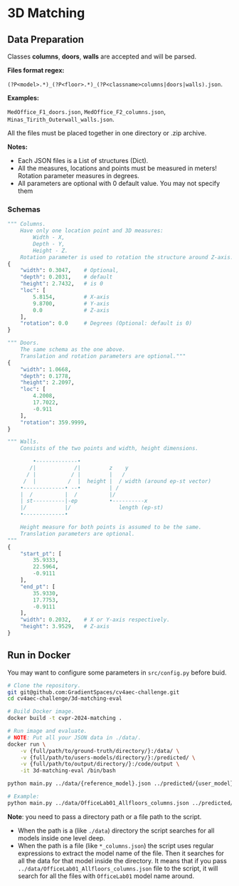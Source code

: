 # 3D Matching

## Data Preparation

Classes **columns**, **doors**, **walls** are accepted and will be parsed.

**Files format regex:**

`(?P<model>.*)_(?P<floor>.*)_(?P<classname>columns|doors|walls).json`.

**Examples:**

`MedOffice_F1_doors.json`, `MedOffice_F2_columns.json`, `Minas_Tirith_Outerwall_walls.json`.

All the files must be placed together in one directory or .zip archive.

**Notes:**

* Each JSON files is a List of structures (Dict).
* All the measures, locations and points must be measured in meters! Rotation parameter measures in degrees.
* All parameters are optional with 0 default value. You may not specify them

### Schemas

``` python
""" Columns.
    Have only one location point and 3D measures:
        Width - X,
        Depth - Y,
        Height - Z.
    Rotation parameter is used to rotation the structure around Z-axis."""
{
    "width": 0.3047,    # Optional,
    "depth": 0.2031,    # default
    "height": 2.7432,   # is 0
    "loc": [
        5.8154,         # X-axis
        9.8700,         # Y-axis
        0.0             # Z-axis
    ],
    "rotation": 0.0     # Degrees (Optional: default is 0)
}

""" Doors.
    The same schema as the one above.
    Translation and rotation parameters are optional."""
{
    "width": 1.0668,
    "depth": 0.1778,
    "height": 2.2097,
    "loc": [
        4.2008,
        17.7022,
        -0.911
    ],
    "rotation": 359.9999,
}

""" Walls.
    Consists of the two points and width, height dimensions.

        •-------------•
       /|            /|         z    y
      / |           / |         |   /
     /  |          /  |  height |  / width (around ep-st vector)
    •-------------• --•         | /
    |  /          |  /          |/
    | st----------|-ep          •----------x
    |/            |/               length (ep-st)
    •-------------•

    Height measure for both points is assumed to be the same.
    Translation parameters are optional.
"""
{
    "start_pt": [
        35.9333,
        22.5964,
        -0.9111
    ],
    "end_pt": [
        35.9330,
        17.7753,
        -0.9111
    ],
    "width": 0.2032,    # X or Y-axis respectively.
    "height": 3.9529,   # Z-axis
}
```

## Run in Docker

You may want to configure some parameters in `src/config.py` before buid.

```bash
# Clone the repository.
git git@github.com:GradientSpaces/cv4aec-challenge.git
cd cv4aec-challenge/3d-matching-eval

# Build Docker image.
docker build -t cvpr-2024-matching .

# Run image and evaluate.
# NOTE: Put all your JSON data in ./data/.
docker run \
    -v {full/path/to/ground-truth/directory/}:/data/ \
    -v {full/path/to/users-models/directory/}:/predicted/ \
    -v {full/path/to/output/directory/}:/code/output \
    -it 3d-matching-eval /bin/bash

python main.py ../data/{reference_model}.json ../predicted/{user_model}.json --output/match.json

# Example:
python main.py ../data/OfficeLab01_Allfloors_columns.json ../predicted/OfficeLab01_Allfloors_columns.json --output output/match.json
```

**Note**: you need to pass a directory path or a file path to the script.

* When the path is a (like `./data`) directory the script searches for all models inside one level deep.
* When the path is a file (like `*_columns.json`) the script uses regular expressions to extract the model name of the file. Then it searches for all the data for that model inside the directory. It means that if you pass `../data/OfficeLab01_Allfloors_columns.json` file to the script, it will search for all the files with `OfficeLab01` model name around.
